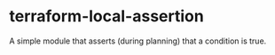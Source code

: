 # terraform-local-assertion
A simple module that asserts (during planning) that a condition is true.
